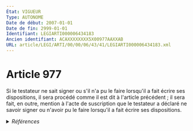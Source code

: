 ```yaml
---
État: VIGUEUR
Type: AUTONOME
Date de début: 2007-01-01
Date de fin: 2999-01-01
Identifiant: LEGIARTI000006434183
Ancien identifiant: ACAXXXXXXXX5X00977AAXXAB
URL: article/LEGI/ARTI/00/00/06/43/41/LEGIARTI000006434183.xml
---
```


<h1>Article 977</h1>

Si le testateur ne sait signer ou s'il n'a pu le faire lorsqu'il a fait écrire
ses dispositions, il sera procédé comme il est dit à l'article précédent ; il
sera fait, en outre, mention à l'acte de suscription que le testateur a déclaré
ne savoir signer ou n'avoir pu le faire lorsqu'il a fait écrire ses
dispositions.


<details>
  <summary><em>Références</em></summary>

  <h2>Articles faisant référence à l'article</h2>
  
  <ul>
    <li>
      <a href="https://legal.tricoteuses.fr//redirection/LEGIARTI000006434175?vers=git&vers=legifrance">Code civil - article 976 AUTONOME MODIFIE, en vigueur du 1950-12-09 au 2007-01-01</a> CITATION cible
    </li>
    <li>
      <a href="https://legal.tricoteuses.fr//redirection/LEGIARTI000006284843?vers=git&vers=legifrance">LOI n° 2006-728 du 23 juin 2006 portant réforme des successions et des libéralités - article 9 ENTIEREMENT_MODIF</a> MODIFICATION cible
    </li>
    <li>
      <a href="https://legal.tricoteuses.fr//redirection/LEGIARTI000006434176?vers=git&vers=legifrance">Code civil - article 976 AUTONOME VIGUEUR, en vigueur depuis le 2007-01-01</a> CITATION cible
    </li>
  </ul>
  
  <h2>Références faites par l'article</h2>
  
  <ul>
    <li>
      2006-06-23 MODIFICATION source <a href="https://legal.tricoteuses.fr//redirection/LEGIARTI000006284843?vers=git&vers=legifrance">LOI n° 2006-728 du 23 juin 2006 portant réforme des successions et des libéralités - article 9 ENTIEREMENT_MODIF</a>
    </li>
    <li>
      2999-01-01 CITATION source <a href="https://legal.tricoteuses.fr//redirection/LEGIARTI000006434175?vers=git&vers=legifrance">Code civil - article 976 AUTONOME MODIFIE, en vigueur du 1950-12-09 au 2007-01-01</a>
    </li>
    <li>
      CODIFICATION source Loi 1803-05-03
    </li>
  </ul>
</details>
